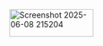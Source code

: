 <img width="150" height="50" alt="Screenshot 2025-06-08 215204" src="https://github.com/user-attachments/assets/a300ef9d-5f14-4ebd-95d1-edc2ff25030b" />
